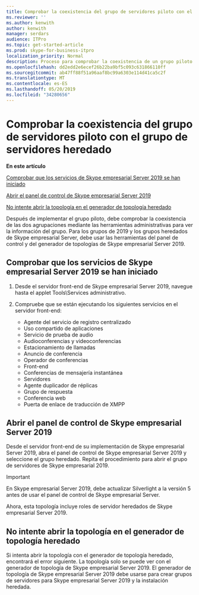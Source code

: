```yaml
---
title: Comprobar la coexistencia del grupo de servidores piloto con el grupo de servidores heredado
ms.reviewer: ''
ms.author: kenwith
author: kenwith
manager: serdars
audience: ITPro
ms.topic: get-started-article
ms.prod: skype-for-business-itpro
localization_priority: Normal
description: Proceso para comprobar la coexistencia de un grupo piloto con grupo heredado.
ms.openlocfilehash: dd2edd2e6ecef26b22ba9bf5c093c631866110ff
ms.sourcegitcommit: ab47ff88f51a96aaf8bc99a6303e114d41ca5c2f
ms.translationtype: MT
ms.contentlocale: es-ES
ms.lasthandoff: 05/20/2019
ms.locfileid: "34280656"
---
```

# <a name="verify-pilot-pool-coexistence-with-legacy-pool"></a>Comprobar la coexistencia del grupo de servidores piloto con el grupo de servidores heredado

 **En este artículo**
  
[Comprobar que los servicios de Skype empresarial Server 2019 se han iniciado](#sectionSection0)
  
[Abrir el panel de control de Skype empresarial Server 2019](#sectionSection1)
  
[No intente abrir la topología en el generador de topología heredado](#sectionSection2)
  
Después de implementar el grupo piloto, debe comprobar la coexistencia de las dos agrupaciones mediante las herramientas administrativas para ver la información del grupo. Para los grupos de 2019 y los grupos heredados de Skype empresarial Server, debe usar las herramientas del panel de control y del generador de topologías de Skype empresarial Server 2019. 
  
## <a name="verify-that-skype-for-business-server-2019-services-have-started"></a>Comprobar que los servicios de Skype empresarial Server 2019 se han iniciado
<a name="sectionSection0"> </a>

1. Desde el servidor front-end de Skype empresarial Server 2019, navegue hasta el applet Tools\Services administrativo.
    
2. Compruebe que se están ejecutando los siguientes servicios en el servidor front-end:

    - Agente del servicio de registro centralizado
    - Uso compartido de aplicaciones
    - Servicio de prueba de audio
    - Audioconferencias y videoconferencias
    - Estacionamiento de llamadas
    - Anuncio de conferencia
    - Operador de conferencias
    - Front-end
    - Conferencias de mensajería instantánea
    - Servidores
    - Agente duplicador de réplicas
    - Grupo de respuesta
    - Conferencia web
    - Puerta de enlace de traducción de XMPP

  
## <a name="open-the-skype-for-business-server-2019-control-panel"></a>Abrir el panel de control de Skype empresarial Server 2019
<a name="sectionSection1"> </a>

Desde el servidor front-end de su implementación de Skype empresarial Server 2019, abra el panel de control de Skype empresarial Server 2019 y seleccione el grupo heredado. Repita el procedimiento para abrir el grupo de servidores de Skype empresarial 2019.
  
> [!IMPORTANT]
> En Skype empresarial Server 2019, debe actualizar Silverlight a la versión 5 antes de usar el panel de control de Skype empresarial Server. 
  
Ahora, esta topología incluye roles de servidor heredados de Skype empresarial Server 2019. 

  
## <a name="dont-attempt-to-open-the-topology-in-the-legacy-topology-builder"></a>No intente abrir la topología en el generador de topología heredado
<a name="sectionSection2"> </a>

Si intenta abrir la topología con el generador de topología heredado, encontrará el error siguiente. La topología solo se puede ver con el generador de topología de Skype empresarial Server 2019. El generador de topología de Skype empresarial Server 2019 debe usarse para crear grupos de servidores para Skype empresarial Server 2019 y la instalación heredada.

  

